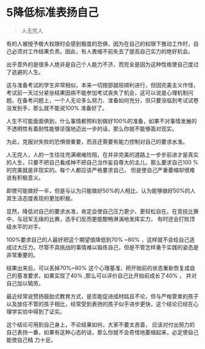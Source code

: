 # 5降低标准表扬自己
>人无完人

有的人被授予极大权限时会感到极度的恐俱，因为在自己的权限下推动工作时，自己必须对工作结果负责。因此，有人畏缩不前失去了提高自己实力的绝好机会。

出乎意外的是很多人绝非是自己个人能力不济，而完全是因为这种性格使自己度过了逃避的人生。

这与准备考试的学生非常相似，本来一切按部就班顺利进行，但因完美主义作怪，考试前一天过分紧张结果因病不能参加考试丧失了机会，这可以说是心理机制问题。在备考问题上，一个人无论多么努力、准备如何充分，但只要没临到考试试卷没发到手，那么就不能说100% 准备好了。

人生不可能面面俱到，什么事情都预料到做好100%的准备，如果不对事情发展的不透明性有着耐性能够坚强地迈出一步的话，那么你就不能够面对现实。

为此，克服对失败的恐惧很重要，而且还需要有能力控制对自己的要求水准。

人无完人，人的一生往往充满艰难险阻，在并非完美的道路上一步步前进才是真实的人生，只要不把自己看成神不把自己当作妄自尊大的主儿，那么要求自己100 %的完美就是非现实的。每个人都应该严格要求自己， 但是使自己严重萎缩却很难说有积极意义。

即使可能做好一半，但是与认为只能做好50%的人相比，认为能够做好50%的人其生活态度表现的更加积极。

显然，降低对自己的要求水准，肯定会使自己压力更少、更轻松自在。在竞技比赛中，与冠军无缘的比赛，选手们反而更能酣畅淋漓地发挥实力， 有时还会打败顶级水平的对手。

100%要求自己的人最好把这个期望值降低到70% ~80% ，这样就不会给自己造成过大压力。尽管不具挑战的事情难以锻炼自己，但是不管怎样勇于实践的姿态是非常重要的。

结果出来后，可以丢掉70%~80% 这个心理基准，把开始前的状态重新恢复成自己的基准要求，如果实现了40% ,那么可以评价自己比开始前成长了40% ， 并对自己加以犒劳。

最近经常说赞扬鼓励式教育方式，是否能促进成材姑且不论，但与严格管束的孩子以及放任不管的孩子相比，经常受到表扬的孩子似乎进步更快，这个结论已经在心理学实验中得到了证实。

这个结论可用到自己身上，不论结果如何，大家不要太吝啬， 应该对付出努力的自己表扬一番，如果有这种心态的话，那么你就不会奇怪地萎缩起来，必定使自己能使自己精
力十足。
